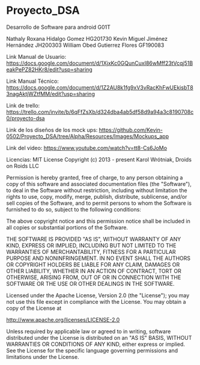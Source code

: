 # Proyecto_DSA

Desarrollo de Software para android G01T

Nathaly Roxana Hidalgo Gomez HG201730
Kevin Miguel Jiménez Hernández JH200303
William Obed Gutierrez Flores GF190083

Link Manual de Usuario:
https://docs.google.com/document/d/1XjxKc0GQunCuxI86wMff23tVcqj51BeakPePZ82HKr8/edit?usp=sharing

Link Manual Técnico:
https://docs.google.com/document/d/1Z2AU8k1fg9xV3vRacKhFwUEkisbT83nagAktjWZtfMM/edit?usp=sharing

Link de trello:
https://trello.com/invite/b/6qFfZsXb/d324dba4ab5df58d9a94a3c8190708c0/proyecto-dsa

Link de los diseños de los mock ups:
https://github.com/Kevin-0502/Proyecto_DSA/tree/Alpha/Resources/Images/Mockups_app

Link del video:
https://www.youtube.com/watch?v=tt8-Cs6JoMo

Licencias:
MIT License
Copyright (c) 2013 - present Karol Wrótniak, Droids on Roids LLC

Permission is hereby granted, free of charge, to any person obtaining a copy
of this software and associated documentation files (the "Software"), to deal
in the Software without restriction, including without limitation the rights
to use, copy, modify, merge, publish, distribute, sublicense, and/or sell
copies of the Software, and to permit persons to whom the Software is
furnished to do so, subject to the following conditions:

The above copyright notice and this permission notice shall be included in
all copies or substantial portions of the Software.

THE SOFTWARE IS PROVIDED "AS IS", WITHOUT WARRANTY OF ANY KIND, EXPRESS OR
IMPLIED, INCLUDING BUT NOT LIMITED TO THE WARRANTIES OF MERCHANTABILITY,
FITNESS FOR A PARTICULAR PURPOSE AND NONINFRINGEMENT.  IN NO EVENT SHALL THE
AUTHORS OR COPYRIGHT HOLDERS BE LIABLE FOR ANY CLAIM, DAMAGES OR OTHER
LIABILITY, WHETHER IN AN ACTION OF CONTRACT, TORT OR OTHERWISE, ARISING FROM,
OUT OF OR IN CONNECTION WITH THE SOFTWARE OR THE USE OR OTHER DEALINGS IN
THE SOFTWARE.

Licensed under the Apache License, Version 2.0 (the "License");
you may not use this file except in compliance with the License.
You may obtain a copy of the License at

   http://www.apache.org/licenses/LICENSE-2.0

Unless required by applicable law or agreed to in writing, software
distributed under the License is distributed on an "AS IS" BASIS,
WITHOUT WARRANTIES OR CONDITIONS OF ANY KIND, either express or implied.
See the License for the specific language governing permissions and
limitations under the License.

